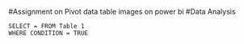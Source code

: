 #Assignment on Pivot data table images on power bi
#Data Analysis
```Power Bi
SELECT = FROM Table 1
WHERE CONDITION = TRUE
```
